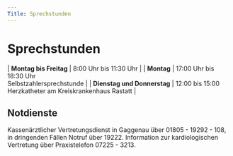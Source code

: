 ```yaml
---
Title: Sprechstunden
---
```


Sprechstunden
=============

| **Montag bis Freitag** | 8:00 Uhr bis 11:30 Uhr |
| **Montag** | 17:00 Uhr bis 18:30 Uhr <br /> Selbstzahlersprechstunde |
| **Dienstag und Donnerstag** | 12:00 bis 15:00 <br /> Herzkatheter am Kreiskrankenhaus Rastatt |

Notdienste
----------

Kassenärztlicher Vertretungsdienst in Gaggenau über 01805 - 19292 - 108, in dringenden Fällen Notruf über 19222.
Information zur kardiologischen Vertretung über Praxistelefon 07225 - 3213.
